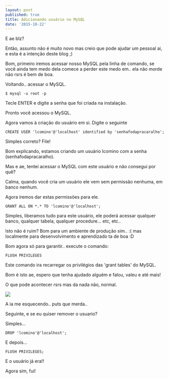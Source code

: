 ```yaml
---
layout: post
published: true
title: Adicionando usuário no MySQL
date: '2015-10-22'
---
```

E ae blz?

Então, assunto não é muito novo mas creio que pode ajudar um pessoal ai, e esta é a intenção deste blog ;)

Bom, primeiro iremos acessar nosso MySQL pela linha de comando, se você ainda tem medo dela comece a perder este medo em.. ela não morde não rsrs é bem de boa.

Voltando.. acessar o MySQL.

`$ mysql -u root -p`

Tecle ENTER e digite a senha que foi criada na instalação.

Pronto você acessou o MySQL.

Agora vamos à criação do usuário em si. Digite o seguinte

`CREATE USER 'lcomino'@'localhost' identified by 'senhafodapracaralho';`

Simples correto? File!

Bom explicando, estamos criando um usuário lcomino com a senha (senhafodapracaralho).

Mas e ae, tentei acessar o MySQL com este usuário e não consegui por quê?

Calma, quando você cria um usuário ele vem sem permissão nenhuma, em banco nenhum.

Agora iremos dar estas permissões para ele.

`GRANT ALL ON *.* TO 'lcomino'@'localhost';`

Simples, liberamos tudo para este usuário, ele poderá acessar qualquer banco, qualquer tabela, qualquer procedure... etc, etc..

Isto não é ruim? Bom para um ambiente de produção sim.. :( mas localmente para desenvolvimento e aprendizado ta de boa :D

Bom agora só para garantir.. execute o comando:

`FLUSH PRIVILEGES`

Este comando ira recarregar os privilégios das 'grant tables' do MySQL.

Bom é isto ae, espero que tenha ajudado alguém e falou, valeu e até mais!

O que pode acontecer rsrs mas da nada não, normal.

![](http://i2.wp.com/memecollection.net/wp-content/uploads/2013/05/As-a-programmer.jpg?w=500) 

A ia me esquecendo.. puts que merda..

Seguinte, e se eu quiser remover o usuario?

Simples...

`DROP 'lcomino'@'localhost';`

E depois...

`FLUSH PRIVILEGES;`

E o usuário já era!!

Agora sim, fui!
